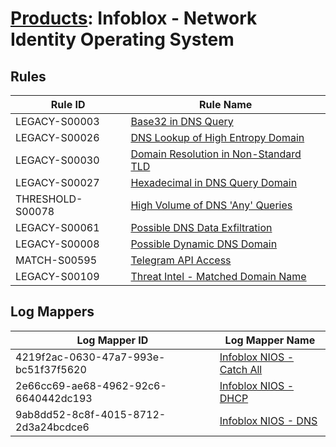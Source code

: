 # [Products](README.md): Infoblox - Network Identity Operating System

## Rules

|Rule ID|Rule Name|
|----|----|
|LEGACY-S00003|[Base32 in DNS Query](../rules/LEGACY-S00003.md)|
|LEGACY-S00026|[DNS Lookup of High Entropy Domain](../rules/LEGACY-S00026.md)|
|LEGACY-S00030|[Domain Resolution in Non-Standard TLD](../rules/LEGACY-S00030.md)|
|LEGACY-S00027|[Hexadecimal in DNS Query Domain](../rules/LEGACY-S00027.md)|
|THRESHOLD-S00078|[High Volume of DNS 'Any' Queries](../rules/THRESHOLD-S00078.md)|
|LEGACY-S00061|[Possible DNS Data Exfiltration](../rules/LEGACY-S00061.md)|
|LEGACY-S00008|[Possible Dynamic DNS Domain](../rules/LEGACY-S00008.md)|
|MATCH-S00595|[Telegram API Access](../rules/MATCH-S00595.md)|
|LEGACY-S00109|[Threat Intel - Matched Domain Name](../rules/LEGACY-S00109.md)|


## Log Mappers

|Log Mapper ID|Log Mapper Name|
|----|----|
|4219f2ac-0630-47a7-993e-bc51f37f5620|[Infoblox NIOS - Catch All](../mappings/4219f2ac-0630-47a7-993e-bc51f37f5620.md)|
|2e66cc69-ae68-4962-92c6-6640442dc193|[Infoblox NIOS - DHCP](../mappings/2e66cc69-ae68-4962-92c6-6640442dc193.md)|
|9ab8dd52-8c8f-4015-8712-2d3a24bcdce6|[Infoblox NIOS - DNS](../mappings/9ab8dd52-8c8f-4015-8712-2d3a24bcdce6.md)|



